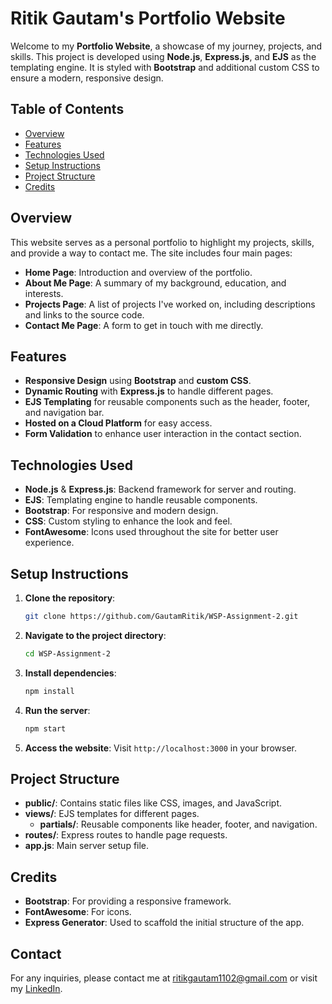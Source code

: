 # Ritik Gautam's Portfolio Website

Welcome to my **Portfolio Website**, a showcase of my journey, projects, and skills. This project is developed using **Node.js**, **Express.js**, and **EJS** as the templating engine. It is styled with **Bootstrap** and additional custom CSS to ensure a modern, responsive design.

## Table of Contents
- [Overview](#overview)
- [Features](#features)
- [Technologies Used](#technologies-used)
- [Setup Instructions](#setup-instructions)
- [Project Structure](#project-structure)
- [Credits](#credits)

## Overview
This website serves as a personal portfolio to highlight my projects, skills, and provide a way to contact me. The site includes four main pages:
- **Home Page**: Introduction and overview of the portfolio.
- **About Me Page**: A summary of my background, education, and interests.
- **Projects Page**: A list of projects I've worked on, including descriptions and links to the source code.
- **Contact Me Page**: A form to get in touch with me directly.

## Features
- **Responsive Design** using **Bootstrap** and **custom CSS**.
- **Dynamic Routing** with **Express.js** to handle different pages.
- **EJS Templating** for reusable components such as the header, footer, and navigation bar.
- **Hosted on a Cloud Platform** for easy access.
- **Form Validation** to enhance user interaction in the contact section.

## Technologies Used
- **Node.js** & **Express.js**: Backend framework for server and routing.
- **EJS**: Templating engine to handle reusable components.
- **Bootstrap**: For responsive and modern design.
- **CSS**: Custom styling to enhance the look and feel.
- **FontAwesome**: Icons used throughout the site for better user experience.

## Setup Instructions
1. **Clone the repository**:
   ```sh
   git clone https://github.com/GautamRitik/WSP-Assignment-2.git
   ```

2. **Navigate to the project directory**:
   ```sh
   cd WSP-Assignment-2
   ```

3. **Install dependencies**:
   ```sh
   npm install
   ```

4. **Run the server**:
   ```sh
   npm start
   ```

5. **Access the website**:
   Visit `http://localhost:3000` in your browser.

## Project Structure
- **public/**: Contains static files like CSS, images, and JavaScript.
- **views/**: EJS templates for different pages.
  - **partials/**: Reusable components like header, footer, and navigation.
- **routes/**: Express routes to handle page requests.
- **app.js**: Main server setup file.

## Credits
- **Bootstrap**: For providing a responsive framework.
- **FontAwesome**: For icons.
- **Express Generator**: Used to scaffold the initial structure of the app.

## Contact
For any inquiries, please contact me at [ritikgautam1102@gmail.com](mailto:ritikgautam1102@gmail.com) or visit my [LinkedIn](https://ca.linkedin.com/in/ritik-gautam-aa6690252).

